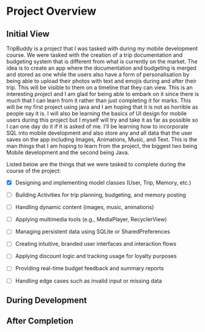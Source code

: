 # Project Overview

## Initial View
TripBuddy is a project that I was tasked with during my mobile development course. We were tasked with the creation of a trip documentation and budgeting system that is different from what is currently on the market. 
The idea is to create an app where the documentation and budgeting is merged and stored as one while the users also have a form of personalisation by being able to upload their photos with text and emojis during and after their trip. This will be visible to them on a timeline that they can view. This is an interesting project and I am glad for being able to embark on it since there is much that I can learn from it rather than just completing it for marks.
This will be my first project using java and I am hoping that it is not as horrible as people say it is. I will also be learning the basics of UI design for mobile users during this project but I myself will try and take it as far as possible so I can one day do it if it is asked of me. I'll be learning how to incorporate SQL into mobile development and also store any and all data that the user saves on the app including Images, Animations, Music, and Text. 
This is the man things that I am hoping to learn from the project, the biggest two being Mobile development and the second being Java. 

Listed below are the things that we were tasked to complete during the course of the project:

- [x] Designing and implementing model classes (User, Trip, Memory, etc.)

- [ ] Building Activities for trip planning, budgeting, and memory posting

- [ ] Handling dynamic content (images, music, animations)

- [ ] Applying multimedia tools (e.g., MediaPlayer, RecyclerView)

- [ ] Managing persistent data using SQLite or SharedPreferences

- [ ] Creating intuitive, branded user interfaces and interaction flows

- [ ] Applying discount logic and tracking usage for loyalty purposes

- [ ] Providing real-time budget feedback and summary reports

- [ ] Handling edge cases such as invalid input or missing data
 
## During Development


## After Completion

